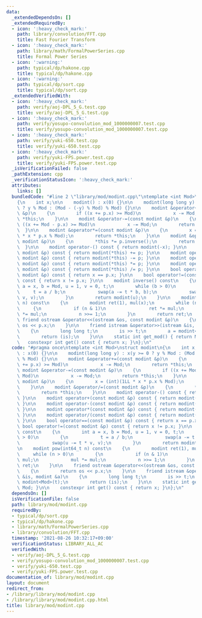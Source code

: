 ```yaml
---
data:
  _extendedDependsOn: []
  _extendedRequiredBy:
  - icon: ':heavy_check_mark:'
    path: library/convolution/FFT.cpp
    title: Fast Fourier Transform
  - icon: ':heavy_check_mark:'
    path: library/math/FormalPowerSeries.cpp
    title: Formal Power Series
  - icon: ':warning:'
    path: typical/dp/hakone.cpp
    title: typical/dp/hakone.cpp
  - icon: ':warning:'
    path: typical/dp/sort.cpp
    title: typical/dp/sort.cpp
  _extendedVerifiedWith:
  - icon: ':heavy_check_mark:'
    path: verify/aoj-DPL_5_G.test.cpp
    title: verify/aoj-DPL_5_G.test.cpp
  - icon: ':heavy_check_mark:'
    path: verify/yosupo-convolution_mod_1000000007.test.cpp
    title: verify/yosupo-convolution_mod_1000000007.test.cpp
  - icon: ':heavy_check_mark:'
    path: verify/yuki-650.test.cpp
    title: verify/yuki-650.test.cpp
  - icon: ':heavy_check_mark:'
    path: verify/yuki-FPS.power.test.cpp
    title: verify/yuki-FPS.power.test.cpp
  _isVerificationFailed: false
  _pathExtension: cpp
  _verificationStatusIcon: ':heavy_check_mark:'
  attributes:
    links: []
  bundledCode: "#line 2 \"library/mod/modint.cpp\"\ntemplate <int Mod>\nstruct modint\n\
    {\n    int x;\n\n    modint() : x(0) {}\n\n    modint(long long y) : x(y >= 0\
    \ ? y % Mod : (Mod - (-y) % Mod) % Mod) {}\n\n    modint &operator+=(const modint\
    \ &p)\n    {\n        if ((x += p.x) >= Mod)\n            x -= Mod;\n        return\
    \ *this;\n    }\n\n    modint &operator-=(const modint &p)\n    {\n        if\
    \ ((x += Mod - p.x) >= Mod)\n            x -= Mod;\n        return *this;\n  \
    \  }\n\n    modint &operator*=(const modint &p)\n    {\n        x = (int)(1LL\
    \ * x * p.x % Mod);\n        return *this;\n    }\n\n    modint &operator/=(const\
    \ modint &p)\n    {\n        *this *= p.inverse();\n        return *this;\n  \
    \  }\n\n    modint operator-() const { return modint(-x); }\n\n    modint operator+(const\
    \ modint &p) const { return modint(*this) += p; }\n\n    modint operator-(const\
    \ modint &p) const { return modint(*this) -= p; }\n\n    modint operator*(const\
    \ modint &p) const { return modint(*this) *= p; }\n\n    modint operator/(const\
    \ modint &p) const { return modint(*this) /= p; }\n\n    bool operator==(const\
    \ modint &p) const { return x == p.x; }\n\n    bool operator!=(const modint &p)\
    \ const { return x != p.x; }\n\n    modint inverse() const\n    {\n        int\
    \ a = x, b = Mod, u = 1, v = 0, t;\n        while (b > 0)\n        {\n       \
    \     t = a / b;\n            swap(a -= t * b, b);\n            swap(u -= t *\
    \ v, v);\n        }\n        return modint(u);\n    }\n\n    modint pow(int64_t\
    \ n) const\n    {\n        modint ret(1), mul(x);\n        while (n > 0)\n   \
    \     {\n            if (n & 1)\n                ret *= mul;\n            mul\
    \ *= mul;\n            n >>= 1;\n        }\n        return ret;\n    }\n\n   \
    \ friend ostream &operator<<(ostream &os, const modint &p)\n    {\n        return\
    \ os << p.x;\n    }\n\n    friend istream &operator>>(istream &is, modint &a)\n\
    \    {\n        long long t;\n        is >> t;\n        a = modint<Mod>(t);\n\
    \        return (is);\n    }\n\n    static int get_mod() { return Mod; }\n\n \
    \   constexpr int get() const { return x; }\n};\n"
  code: "#pragma once\ntemplate <int Mod>\nstruct modint\n{\n    int x;\n\n    modint()\
    \ : x(0) {}\n\n    modint(long long y) : x(y >= 0 ? y % Mod : (Mod - (-y) % Mod)\
    \ % Mod) {}\n\n    modint &operator+=(const modint &p)\n    {\n        if ((x\
    \ += p.x) >= Mod)\n            x -= Mod;\n        return *this;\n    }\n\n   \
    \ modint &operator-=(const modint &p)\n    {\n        if ((x += Mod - p.x) >=\
    \ Mod)\n            x -= Mod;\n        return *this;\n    }\n\n    modint &operator*=(const\
    \ modint &p)\n    {\n        x = (int)(1LL * x * p.x % Mod);\n        return *this;\n\
    \    }\n\n    modint &operator/=(const modint &p)\n    {\n        *this *= p.inverse();\n\
    \        return *this;\n    }\n\n    modint operator-() const { return modint(-x);\
    \ }\n\n    modint operator+(const modint &p) const { return modint(*this) += p;\
    \ }\n\n    modint operator-(const modint &p) const { return modint(*this) -= p;\
    \ }\n\n    modint operator*(const modint &p) const { return modint(*this) *= p;\
    \ }\n\n    modint operator/(const modint &p) const { return modint(*this) /= p;\
    \ }\n\n    bool operator==(const modint &p) const { return x == p.x; }\n\n   \
    \ bool operator!=(const modint &p) const { return x != p.x; }\n\n    modint inverse()\
    \ const\n    {\n        int a = x, b = Mod, u = 1, v = 0, t;\n        while (b\
    \ > 0)\n        {\n            t = a / b;\n            swap(a -= t * b, b);\n\
    \            swap(u -= t * v, v);\n        }\n        return modint(u);\n    }\n\
    \n    modint pow(int64_t n) const\n    {\n        modint ret(1), mul(x);\n   \
    \     while (n > 0)\n        {\n            if (n & 1)\n                ret *=\
    \ mul;\n            mul *= mul;\n            n >>= 1;\n        }\n        return\
    \ ret;\n    }\n\n    friend ostream &operator<<(ostream &os, const modint &p)\n\
    \    {\n        return os << p.x;\n    }\n\n    friend istream &operator>>(istream\
    \ &is, modint &a)\n    {\n        long long t;\n        is >> t;\n        a =\
    \ modint<Mod>(t);\n        return (is);\n    }\n\n    static int get_mod() { return\
    \ Mod; }\n\n    constexpr int get() const { return x; }\n};\n"
  dependsOn: []
  isVerificationFile: false
  path: library/mod/modint.cpp
  requiredBy:
  - typical/dp/sort.cpp
  - typical/dp/hakone.cpp
  - library/math/FormalPowerSeries.cpp
  - library/convolution/FFT.cpp
  timestamp: '2021-08-26 10:32:17+09:00'
  verificationStatus: LIBRARY_ALL_AC
  verifiedWith:
  - verify/aoj-DPL_5_G.test.cpp
  - verify/yosupo-convolution_mod_1000000007.test.cpp
  - verify/yuki-650.test.cpp
  - verify/yuki-FPS.power.test.cpp
documentation_of: library/mod/modint.cpp
layout: document
redirect_from:
- /library/library/mod/modint.cpp
- /library/library/mod/modint.cpp.html
title: library/mod/modint.cpp
---
```

